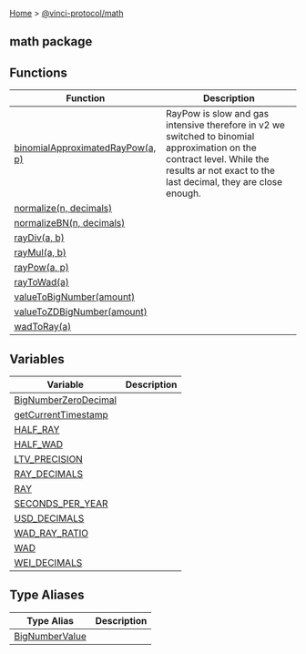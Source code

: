 [Home](./index.md) &gt; [@vinci-protocol/math](./math.md)

## math package

## Functions

| Function                                                                 | Description                                                                                                                                                                              |
| ------------------------------------------------------------------------ | ---------------------------------------------------------------------------------------------------------------------------------------------------------------------------------------- |
| [binomialApproximatedRayPow(a, p)](./math.binomialapproximatedraypow.md) | RayPow is slow and gas intensive therefore in v2 we switched to binomial approximation on the contract level. While the results ar not exact to the last decimal, they are close enough. |
| [normalize(n, decimals)](./math.normalize.md)                            |                                                                                                                                                                                          |
| [normalizeBN(n, decimals)](./math.normalizebn.md)                        |                                                                                                                                                                                          |
| [rayDiv(a, b)](./math.raydiv.md)                                         |                                                                                                                                                                                          |
| [rayMul(a, b)](./math.raymul.md)                                         |                                                                                                                                                                                          |
| [rayPow(a, p)](./math.raypow.md)                                         |                                                                                                                                                                                          |
| [rayToWad(a)](./math.raytowad.md)                                        |                                                                                                                                                                                          |
| [valueToBigNumber(amount)](./math.valuetobignumber.md)                   |                                                                                                                                                                                          |
| [valueToZDBigNumber(amount)](./math.valuetozdbignumber.md)               |                                                                                                                                                                                          |
| [wadToRay(a)](./math.wadtoray.md)                                        |                                                                                                                                                                                          |

## Variables

| Variable                                               | Description |
| ------------------------------------------------------ | ----------- |
| [BigNumberZeroDecimal](./math.bignumberzerodecimal.md) |             |
| [getCurrentTimestamp](./math.getcurrenttimestamp.md)   |             |
| [HALF_RAY](./math.half_ray.md)                         |             |
| [HALF_WAD](./math.half_wad.md)                         |             |
| [LTV_PRECISION](./math.ltv_precision.md)               |             |
| [RAY_DECIMALS](./math.ray_decimals.md)                 |             |
| [RAY](./math.ray.md)                                   |             |
| [SECONDS_PER_YEAR](./math.seconds_per_year.md)         |             |
| [USD_DECIMALS](./math.usd_decimals.md)                 |             |
| [WAD_RAY_RATIO](./math.wad_ray_ratio.md)               |             |
| [WAD](./math.wad.md)                                   |             |
| [WEI_DECIMALS](./math.wei_decimals.md)                 |             |

## Type Aliases

| Type Alias                                 | Description |
| ------------------------------------------ | ----------- |
| [BigNumberValue](./math.bignumbervalue.md) |             |
